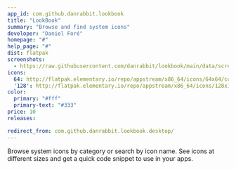 ```yaml
---
app_id: com.github.danrabbit.lookbook
title: "LookBook"
summary: "Browse and find system icons"
developer: "Daniel Foré"
homepage: "#"
help_page: "#"
dist: flatpak
screenshots:
  - https://raw.githubusercontent.com/danrabbit/lookbook/main/data/screenshot.png
icons:
  64: http://flatpak.elementary.io/repo/appstream/x86_64/icons/64x64/com.github.danrabbit.lookbook.png
  '128': http://flatpak.elementary.io/repo/appstream/x86_64/icons/128x128/com.github.danrabbit.lookbook.png
color:
  primary: "#fff"
  primary-text: "#333"
price: 10
releases:

redirect_from: com.github.danrabbit.lookbook.desktop/
---
```


Browse system icons by category or search by icon name. See icons at different sizes and get a quick code snippet to use in your apps.